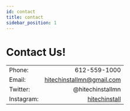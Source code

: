 ```yaml
---
id: contact
title: contact
sidebar_position: 1
---
```


# Contact Us!

|     |             |
|:----|------------:|
|Phone:| 612-559-1000|
|Email:| [hitechinstallmn@gmail.com](mailto:hitechinstallmn@gmail.com)|
|Twitter:| @hitechinstallmn |
|Instagram:| [hitechinstall](https://instagram.com/hitechinstall)|
